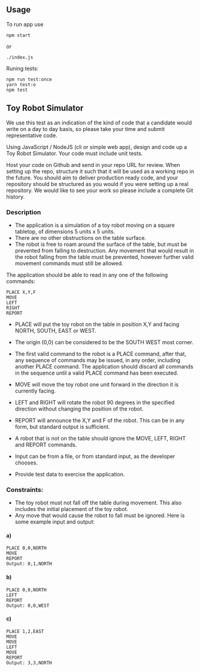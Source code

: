 ## Usage

To run app use

    npm start

or

    ./index.js


Runing tests:

    npm run test:once
    yarn test:o
    npm test


## Toy Robot Simulator

We use this test as an indication of the kind of code that a candidate would write on a day to day basis, so please take your time and submit representative code.

Using JavaScript / NodeJS (cli or simple web app), design and code up a Toy Robot Simulator. Your code must include unit tests.

Host your code on Github and send in your repo URL for review. When setting up the repo, structure it such that it will be used as a working repo in the future. You should aim to deliver production ready code, and your repository should be structured as you would if you were setting up a real repository. We would like to see your work so please include a complete Git
history.

### Description

* The application is a simulation of a toy robot moving on a square tabletop, of dimensions 5 units x 5 units.
* There are no other obstructions on the table surface.
* The robot is free to roam around the surface of the table, but must be prevented from falling to destruction. Any movement that would result in the robot falling from the table must be prevented, however further valid movement commands must still be allowed.


The application should be able to read in any one of the following commands:

    PLACE X,Y,F
    MOVE
    LEFT
    RIGHT
    REPORT

* PLACE will put the toy robot on the table in position X,Y and facing NORTH, SOUTH, EAST or WEST.
* The origin (0,0) can be considered to be the SOUTH WEST most corner.
* The first valid command to the robot is a PLACE command, after that, any sequence of commands may be issued, in any order, including another PLACE command. The application should discard all commands in the sequence until a valid PLACE command has been executed.
* MOVE will move the toy robot one unit forward in the direction it is currently facing.
* LEFT and RIGHT will rotate the robot 90 degrees in the specified direction without changing the position of the robot.
* REPORT will announce the X,Y and F of the robot. This can be in any form, but standard output is sufficient.
* A robot that is not on the table should ignore the MOVE, LEFT, RIGHT and REPORT commands.

* Input can be from a file, or from standard input, as the developer chooses.
* Provide test data to exercise the application.

### Constraints:

* The toy robot must not fall off the table during movement. This also includes the initial
placement of the toy robot.
* Any move that would cause the robot to fall must be ignored.
Here is some example input and output:

#### a)

    PLACE 0,0,NORTH
    MOVE
    REPORT
    Output: 0,1,NORTH


#### b)

    PLACE 0,0,NORTH
    LEFT
    REPORT
    Output: 0,0,WEST


#### c)

    PLACE 1,2,EAST
    MOVE
    MOVE
    LEFT
    MOVE
    REPORT
    Output: 3,3,NORTH
